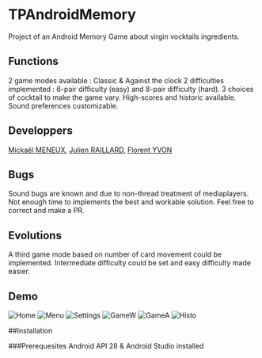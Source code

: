 # TPAndroidMemory
Project of an Android Memory Game about virgin vocktails ingredients.

## Functions
2 game modes available : Classic & Against the clock
2 difficulties implemented : 6-pair difficulty (easy) and 8-pair difficulty (hard).
3 choices of cocktail to make the game vary. 
High-scores and historic available.
Sound preferences customizable.

## Developpers
[Mickaël MENEUX](https://github.com/MickaMx), [Julien RAILLARD](https://github.com/jraillard), [Florent YVON](https://github.com/florentyvon)

## Bugs
Sound bugs are known and due to non-thread treatment of mediaplayers. Not enough time to implements the best and workable solution. Feel free to correct and make a PR.

## Evolutions
A third game mode based on number of card movement could be implemented. 
Intermediate difficulty could be set and easy difficulty made easier.

## Demo
![Home](/demo/home.png)
![Menu](/demo/menu.png)
![Settings](/demo/settings.png)
![GameW](/demo/gamew.png)
![GameA](/demo/gamea.png)
![Histo](/demo/histo.png)

##Installation

###Prerequesites
Android API 28 & Android Studio installed